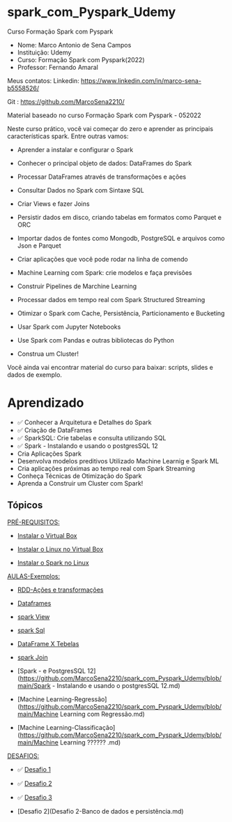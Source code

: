 # spark_com_Pyspark_Udemy

Curso Formação Spark com Pyspark 
- Nome: Marco Antonio de Sena Campos
- Instituição: Udemy
- Curso: Formação Spark com Pyspark(2022)
- Professor: Fernando Amaral

Meus contatos: 
Linkedin: https://www.linkedin.com/in/marco-sena-b5558526/

Git     : https://github.com/MarcoSena2210/


Material baseado no curso Formação Spark com Pyspark - 052022

Neste curso prático, você vai começar do zero e aprender as principais características spark. Entre outras vamos:

- Aprender a instalar e configurar o Spark

- Conhecer o principal objeto de dados: DataFrames do Spark

- Processar DataFrames através de transformações e ações

- Consultar Dados no Spark com Sintaxe SQL

- Criar Views e fazer Joins

- Persistir dados em disco, criando tabelas em formatos como Parquet e ORC

- Importar dados de fontes como Mongodb, PostgreSQL e arquivos como Json e Parquet

- Criar aplicações que você pode rodar na linha de comendo

- Machine Learning com Spark: crie modelos e faça previsões

- Construir Pipelines de Marchine Learning

- Processar dados em tempo real com Spark Structured Streaming

- Otimizar o Spark com Cache, Persistência, Particionamento e Bucketing

- Usar Spark com Jupyter Notebooks

- Use Spark com Pandas e outras bibliotecas do Python

- Construa um Cluster!

Você ainda vai encontrar material do curso para baixar: scripts, slides e dados de exemplo.

# Aprendizado
- ✅ Conhecer a Arquitetura e Detalhes do Spark
- ✅ Criação de DataFrames
- ✅ SparkSQL: Crie tabelas e consulta utilizando SQL
- ✅ Spark - Instalando e usando o postgresSQL 12
- Cria Aplicações Spark
- Desenvolva modelos preditivos Utilizado Machine Learnig e Spark ML
- Cria aplicações próximas ao tempo real com Spark Streaming
- Conheça Técnicas de Otimização do Spark
- Aprenda a Construir um Cluster com Spark!

## Tópicos 
[PRÉ-REQUISITOS:]()

- [Instalar o Virtual Box](https://www.virtualbox.org/wiki/Downloads)

- [Instalar o Linux no Virtual Box](https://github.com/MarcoSena2210/spark_com_Pyspark_Udemy/blob/main/Instalar%20o%20Linux%20no%20Virtual%20Box.md)

- [Instalar o Spark no Linux](https://github.com/MarcoSena2210/spark_com_Pyspark_Udemy/blob/main/Instalar%20o%20spark%20no%20linux-ubuntu.md)

[AULAS-Exemplos:]()

- [RDD-Ações e transformações](https://github.com/MarcoSena2210/spark_com_Pyspark_Udemy/blob/main/rdd_acoes_transformacoes.md)

- [Dataframes](https://github.com/MarcoSena2210/spark_com_Pyspark_Udemy/blob/main/dataframes.md)

- [spark View](https://github.com/MarcoSena2210/spark_com_Pyspark_Udemy/blob/main/spark-VIEW.md)


- [spark Sql](https://github.com/MarcoSena2210/spark_com_Pyspark_Udemy/blob/main/spark-SQL.md)


- [DataFrame X Tebelas](https://github.com/MarcoSena2210/spark_com_Pyspark_Udemy/blob/main/Comparando%20Dataframe%20com%20tabelas.md)

- [spark Join](https://github.com/MarcoSena2210/spark_com_Pyspark_Udemy/blob/main/spark%20-%20JOIN%20com%20DataFrames%20e%20SQL.md)

- [Spark - e PostgresSQL 12](https://github.com/MarcoSena2210/spark_com_Pyspark_Udemy/blob/main/Spark - Instalando e usando o postgresSQL 12.md)


- [Machine Learning-Regressão](https://github.com/MarcoSena2210/spark_com_Pyspark_Udemy/blob/main/Machine Learning com Regressão.md)


- [Machine Learning-Classificação](https://github.com/MarcoSena2210/spark_com_Pyspark_Udemy/blob/main/Machine Learning ?????? .md)


[DESAFIOS:]()

- ✅ [Desafio 1](https://github.com/MarcoSena2210/spark_com_Pyspark_Udemy/blob/main/Desafio%201-Dados%20de%20varejo.md)

- ✅ [Desafio 2](https://github.com/MarcoSena2210/spark_com_Pyspark_Udemy/blob/main/Desafio%202-Banco%20de%20dados%20e%20persist%C3%AAncia.md)

- ✅ [Desafio 3](https://github.com/MarcoSena2210/spark_com_Pyspark_Udemy/blob/main/Desafio%203-Consulats%20usando%20%20o%20shell%20spark-sql.md)



- [Desafio 2](Desafio 2-Banco de dados e persistência.md)
